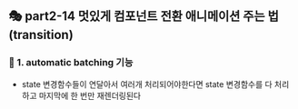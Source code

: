 ## 🎭 part2-14 멋있게 컴포넌트 전환 애니메이션 주는 법 (transition)

### 🔹 1. automatic batching 기능

- state 변경함수들이 연달아서 여러개 처리되어야한다면 state 변경함수를 다 처리하고 마지막에 한 번만 재렌더링된다

